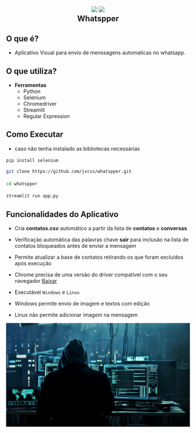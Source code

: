 
<h2 align="center">
  <img src="https://img.icons8.com/dusk/128/000000/whatsapp.png"/>
  <img src="https://img.icons8.com/dusk/128/000000/bot.png"/>
  <br/>
  <b>Whatspper</b>
</h2>

## O que é?

- Aplicativo Visual para envio de menssagens automaticas no whatsapp.

## O que utiliza?

- **Ferramentas**
  - Python
  - Selenium
  - Chromedriver
  - Streamlit
  - Regular Expression

## Como Executar

- caso não tenha instalado as bibliotecas necessárias

`pip install selenium`

```bash
git clone https://github.com/jvcss/whatspper.git

cd whatspper

streamlit run app.py
```

## Funcionalidades do Aplicativo

- Cria **contatos.csv** automático a partir da lista de **contatos** e **conversas**

- Verificação automática das palavras chave **sair** para inclusão na lista de contatos bloqueados antes de enviar a mensagem

- Permite atualizar a base de contatos retirando os que foram excluídos após execução

- Chrome precisa de uma versão do driver compatível com o seu navegador [Baixar](https://chromedriver.chromium.org/downloads)

- Executável `Windows` e `Linux`

- Windows permite envio de imagem e textos com edição

- Linux não permite adicionar imagem na mensagem

![Whatspper](images/plao_fundo_info_whatspper_automation.jpg)